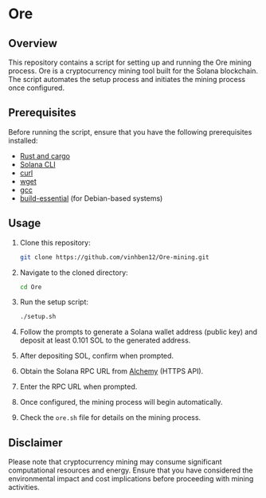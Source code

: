 # Ore

## Overview

This repository contains a script for setting up and running the Ore mining process. Ore is a cryptocurrency mining tool built for the Solana blockchain. The script automates the setup process and initiates the mining process once configured.

## Prerequisites

Before running the script, ensure that you have the following prerequisites installed:

- [Rust and cargo](https://www.rust-lang.org/tools/install)
- [Solana CLI](https://docs.solana.com/cli/install-solana-cli-tools)
- [curl](https://curl.se/)
- [wget](https://www.gnu.org/software/wget/)
- [gcc](https://gcc.gnu.org/)
- [build-essential](https://packages.debian.org/sid/build-essential) (for Debian-based systems)

## Usage

1. Clone this repository:
   ```bash
   git clone https://github.com/vinhben12/Ore-mining.git
   ```

2. Navigate to the cloned directory:
   ```bash
   cd Ore
   ```

3. Run the setup script:
   ```bash
   ./setup.sh
   ```

4. Follow the prompts to generate a Solana wallet address (public key) and deposit at least 0.101 SOL to the generated address.

5. After depositing SOL, confirm when prompted.

6. Obtain the Solana RPC URL from [Alchemy](https://dashboard.alchemy.com/) (HTTPS API).

7. Enter the RPC URL when prompted.

8. Once configured, the mining process will begin automatically.

9. Check the `ore.sh` file for details on the mining process.

## Disclaimer

Please note that cryptocurrency mining may consume significant computational resources and energy. Ensure that you have considered the environmental impact and cost implications before proceeding with mining activities.
